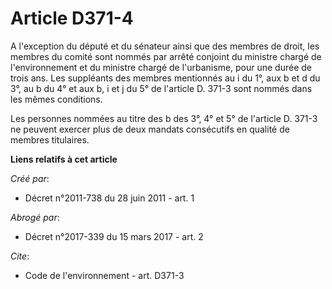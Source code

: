 # Article D371-4

A l'exception du député et du sénateur ainsi que des membres de droit, les membres du comité sont nommés par arrêté conjoint
du ministre chargé de l'environnement et du ministre chargé de l'urbanisme, pour une durée de trois ans. Les suppléants des
membres mentionnés au i du 1°, aux b et d du 3°, au b du 4° et aux b, i et j du 5° de l'article D. 371-3 sont nommés dans les
mêmes conditions. 

Les personnes nommées au titre des b des 3°, 4° et 5° de l'article D. 371-3 ne peuvent exercer plus de deux mandats
consécutifs en qualité de membres titulaires.

**Liens relatifs à cet article**

_Créé par_:

  - Décret n°2011-738 du 28 juin 2011 - art. 1

_Abrogé par_:

  - Décret n°2017-339 du 15 mars 2017 - art. 2

_Cite_:

  - Code de l'environnement - art. D371-3
